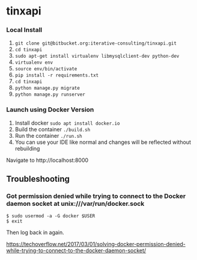 # tinxapi

### Local Install
1. `git clone git@bitbucket.org:iterative-consulting/tinxapi.git`
2. `cd tinxapi`
3. `sudo apt-get install virtualenv libmysqlclient-dev python-dev`
4. `virtualenv env`
5. `source env/bin/activate`
6. `pip install -r requirements.txt`
7. `cd tinxapi`
8. `python manage.py migrate`
9. `python manage.py runserver`

### Launch using Docker Version

1. Install docker `sudo apt install docker.io`
2. Build the container `./build.sh`
3. Run the container `./run.sh`
4. You can use your IDE like normal and changes will be reflected without rebuilding


Navigate to http://localhost:8000



## Troubleshooting

### Got permission denied while trying to connect to the Docker daemon socket at unix:///var/run/docker.sock

```
$ sudo usermod -a -G docker $USER
$ exit
```

Then log back in again.


https://techoverflow.net/2017/03/01/solving-docker-permission-denied-while-trying-to-connect-to-the-docker-daemon-socket/




